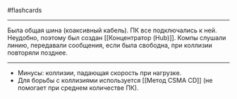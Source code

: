 #flashcards
***
Была общая шина (коаксивный кабель). ПК все подключались к ней. Неудобно, поэтому был создан [[Концентратор (Hub)]]. Компы слушали линию, передавали сообщения, если была свободна, при коллизии повторяли позднее.
***
- Минусы: коллизии, падающая скорость при нагрузке.
- Для борьбы с коллизиями используется [[Метод CSMA CD]] (не помогает при среднем количестве ПК).
<!--SR:!2025-09-24,3,250-->